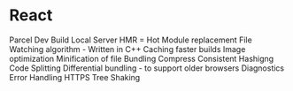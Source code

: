 # React
Parcel
Dev Build
Local Server
HMR = Hot Module replacement
File Watching algorithm - Written in C++
Caching faster builds
Image optimization
Minification of file
Bundling
Compress
Consistent Hashigng
Code Splitting
Differential bundling - to support older browsers
Diagnostics
Error Handling
HTTPS
Tree Shaking